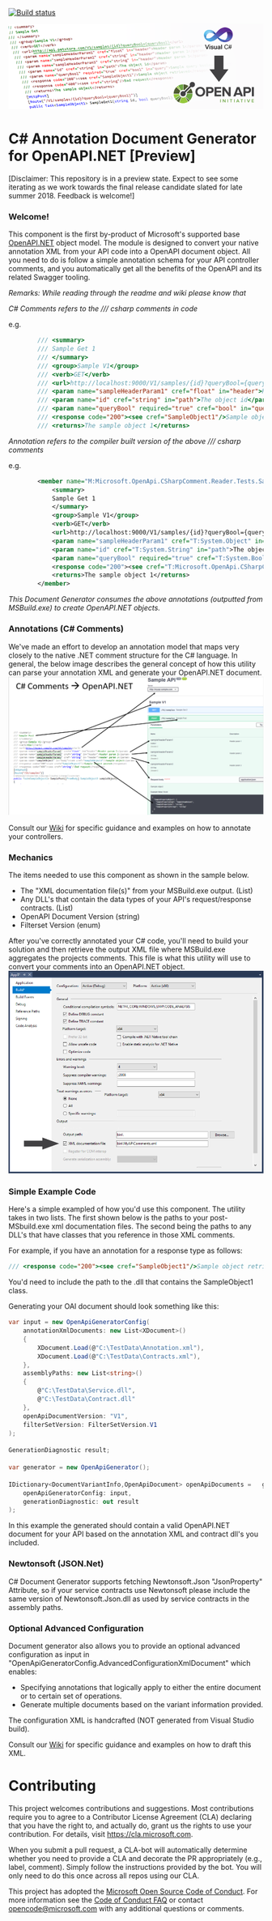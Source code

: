 

[![Build status](https://ci.appveyor.com/api/projects/status/capxc7p5cvyrq21w/branch/master?svg=true)](https://ci.appveyor.com/project/MicrosoftOpenAPINETAdmin/openapi-net-csharpcomment/branch/master)

![C# Annotation Document Generator](docs/images/banner.png "Convert /// C# Comments --> OpenAPI.NET")

# C# Annotation Document Generator for OpenAPI.NET [Preview]
[Disclaimer: This repository is in a preview state. Expect to see some iterating as we work towards the final release candidate slated for late summer 2018. Feedback is welcome!]


### Welcome!
This component is the first by-product of Microsoft's supported base [OpenAPI.NET](http://aka.ms/openapi) object model. The module is designed to convert your native annotation XML from your API code into a OpenAPI document object. All you need to do is follow a simple annotation schema for your API controller comments, and you automatically get all the benefits of the OpenAPI and its related Swagger tooling.

_Remarks: While reading through the readme and wiki please know that_

_C# Comments refers to the /// csharp comments in code_

e.g.
```csharp
        /// <summary>
        /// Sample Get 1
        /// </summary>
        /// <group>Sample V1</group>
        /// <verb>GET</verb>
        /// <url>http://localhost:9000/V1/samples/{id}?queryBool={queryBool}</url>
        /// <param name="sampleHeaderParam1" cref="float" in="header">Header param 1</param>
        /// <param name="id" cref="string" in="path">The object id</param>
        /// <param name="queryBool" required="true" cref="bool" in="query">Sample query boolean</param>
        /// <response code="200"><see cref="SampleObject1"/>Sample object retrieved</response>
        /// <returns>The sample object 1</returns>
```

_Annotation refers to the compiler built version of the above /// csharp comments_

e.g.
```xml
        <member name="M:Microsoft.OpenApi.CSharpComment.Reader.Tests.SampleApis.Controllers.SampleControllerV1.SampleGet1(System.String,System.Boolean)">
            <summary>
            Sample Get 1
            </summary>
            <group>Sample V1</group>
            <verb>GET</verb>
            <url>http://localhost:9000/V1/samples/{id}?queryBool={queryBool}</url>
            <param name="sampleHeaderParam1" cref="T:System.Object" in="header">Header param 1</param>
            <param name="id" cref="T:System.String" in="path">The object id</param>
            <param name="queryBool" required="true" cref="T:System.Boolean" in="query">Sample query boolean</param>
            <response code="200"><see cref="T:Microsoft.OpenApi.CSharpComment.Reader.Tests.Contracts.SampleObject1"/>Sample object retrieved</response>
            <returns>The sample object 1</returns>
        </member>
```

_This Document Generator consumes the above annotations (outputted from MSBuild.exe) to create OpenAPI.NET objects._

### Annotations (C# Comments)
We've made an effort to develop an annotation model that maps very closely to the native .NET comment structure for the C# language. In general, the below image describes the general concept of how this utility can parse your annotation XML and generate your OpenAPI.NET document.
![Convert Comments to OpenAPI](docs/images/comment-oai-map.png "Map /// C# Comments --> OpenAPI.NET")

Consult our [Wiki](https://github.com/Microsoft/OpenAPI.NET.CSharpAnnotations/wiki) for specific guidance and examples on how to annotate your controllers.

### Mechanics
The items needed to use this component as shown in the sample below.
- The "XML documentation file(s)" from your MSBuild.exe output. (List<string>)
- Any DLL's that contain the data types of your API's request/response contracts. (List<string>)
- OpenAPI Document Version (string)
- Filterset Version (enum)

After you've correctly annotated your C# code, you'll need to build your solution and then retrieve the output XML file where MSBuild.exe aggregates the projects comments. This file is what this utility will use to convert your comments into an OpenAPI.NET object.
![Enable Comment Output](docs/images/vs-enable.png "Output comments from MSBuild.exe")

### Simple Example Code
Here's a simple exampled of how you'd use this component. The utility takes in two lists. The first shown below is the paths to your post-MSbuild.exe xml documentation files. The second being the paths to any DLL's that have classes that you reference in those XML comments.

For example, if you have an annotation for a response type as follows:
```csharp
/// <response code="200"><see cref="SampleObject1"/>Sample object retrieved</response>
```
You'd need to include the path to the .dll that contains the SampleObject1 class. 

Generating your OAI document should look something like this:
```csharp
var input = new OpenApiGeneratorConfig(
    annotationXmlDocuments: new List<XDocument>()
    {
        XDocument.Load(@"C:\TestData\Annotation.xml"),
        XDocument.Load(@"C:\TestData\Contracts.xml"),
    },
    assemblyPaths: new List<string>()
    {
        @"C:\TestData\Service.dll",
        @"C:\TestData\Contract.dll"
    },
    openApiDocumentVersion: "V1",
    filterSetVersion: FilterSetVersion.V1
);

GenerationDiagnostic result;

var generator = new OpenApiGenerator();

IDictionary<DocumentVariantInfo,OpenApiDocument> openApiDocuments =   generator.GenerateDocuments(
    openApiGeneratorConfig: input,
    generationDiagnostic: out result
);
```
In this example the generated should contain a valid OpenAPI.NET document for your API based on the annotation XML and contract dll's you included.

### Newtonsoft (JSON.Net)
C# Document Generator supports fetching Newtonsoft.Json "JsonProperty" Attribute, so if your service contracts use Newtonsoft please include the same version of Newtonsoft.Json.dll as used by service contracts in the assembly paths.

### Optional Advanced Configuration

Document generator also allows you to provide an optional advanced configuration as input in "OpenApiGeneratorConfig.AdvancedConfigurationXmlDocument"
which enables:

- Specifying annotations that logically apply to either the entire document or to certain set of operations.
- Generate multiple documents based on the variant information provided.

The configuration XML is handcrafted (NOT generated from Visual Studio build).

Consult our [Wiki](https://github.com/Microsoft/OpenAPI.NET.CSharpAnnotations/wiki/Advanced-Configuration-XML) for specific guidance and examples on how to draft this XML.

# Contributing
This project welcomes contributions and suggestions.  Most contributions require you to agree to a
Contributor License Agreement (CLA) declaring that you have the right to, and actually do, grant us
the rights to use your contribution. For details, visit https://cla.microsoft.com.

When you submit a pull request, a CLA-bot will automatically determine whether you need to provide
a CLA and decorate the PR appropriately (e.g., label, comment). Simply follow the instructions
provided by the bot. You will only need to do this once across all repos using our CLA.

This project has adopted the [Microsoft Open Source Code of Conduct](https://opensource.microsoft.com/codeofconduct/).
For more information see the [Code of Conduct FAQ](https://opensource.microsoft.com/codeofconduct/faq/) or
contact [opencode@microsoft.com](mailto:opencode@microsoft.com) with any additional questions or comments.
